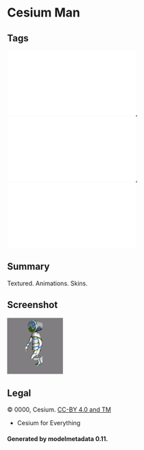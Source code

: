 # Cesium Man

## Tags

![sharable](../../README-sharable.md), ![no-year](../../README-no-year.md), ![issues](../../README-issues.md)

## Summary

Textured. Animations. Skins.

## Screenshot

![screenshot](screenshot/screenshot.gif)

## Legal

&copy; 0000, Cesium. [CC-BY 4.0 and TM]()

 - Cesium for Everything

#### Generated by modelmetadata 0.11.